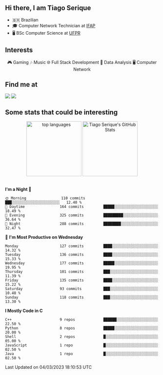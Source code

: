 
<h2> Hi there, I am Tiago Serique</h2>

<div>
	<ul>
		<li>🇧🇷 Brazilian</li>
		<li>🎓 Computer Network Technician at <a href="https://www.ifap.edu.br/">IFAP</a></li>
		<li>🖥️ BSc Computer Science at <a href="https://www.ufpr.br/portalufpr/">UFPR</a></li>
	</ul>
</div>


<h2>Interests</h2>

<div align="center">
	🎮 Gaming 🎶 Music 🌐 Full Stack Development 🎲 Data Analysis 🖥️ Computer Network
</div>

<h2>Find me at</h2>

<div>
	<a href="https://www.linkedin.com/in/tiago-serique"><img src="https://img.shields.io/badge/LinkedIn-0077B5?style=for-the-badge&logo=linkedin&logoColor=white"></a>
	<a href="https://www.instagram.com/tiago.serique/"><img src="https://img.shields.io/badge/Instagram-E4405F?style=for-the-badge&logo=instagram&logoColor=white"></a>
</div>

<h2>Some stats that could be interesting</h2>

<div align="center">
	<img height="180em" src="https://tiagoserique.vercel.app/api/top-langs/?layout=compact&theme=tokyonight&username=tiagoserique&langs_count=10&hide=makefile&exclude_repo=vim-mods" alt="top languages">
	<img height="180em" src="https://tiagoserique.vercel.app/api?username=tiagoserique&count_private=true&show_icons=true&theme=tokyonight&include_all_commits=true" alt="Tiago Serique's GitHub Stats">
</div> 

<br>

<!--START_SECTION:waka-->
**I'm a Night 🦉** 

```text
🌞 Morning                110 commits         ███░░░░░░░░░░░░░░░░░░░░░░   12.40 % 
🌆 Daytime                164 commits         █████░░░░░░░░░░░░░░░░░░░░   18.49 % 
🌃 Evening                325 commits         █████████░░░░░░░░░░░░░░░░   36.64 % 
🌙 Night                  288 commits         ████████░░░░░░░░░░░░░░░░░   32.47 % 
```
📅 **I'm Most Productive on Wednesday** 

```text
Monday                   127 commits         ████░░░░░░░░░░░░░░░░░░░░░   14.32 % 
Tuesday                  136 commits         ████░░░░░░░░░░░░░░░░░░░░░   15.33 % 
Wednesday                177 commits         █████░░░░░░░░░░░░░░░░░░░░   19.95 % 
Thursday                 101 commits         ███░░░░░░░░░░░░░░░░░░░░░░   11.39 % 
Friday                   135 commits         ████░░░░░░░░░░░░░░░░░░░░░   15.22 % 
Saturday                 93 commits          ███░░░░░░░░░░░░░░░░░░░░░░   10.48 % 
Sunday                   118 commits         ███░░░░░░░░░░░░░░░░░░░░░░   13.30 % 
```


**I Mostly Code in C** 

```text
C++                      9 repos             ██████░░░░░░░░░░░░░░░░░░░   22.50 % 
Python                   8 repos             █████░░░░░░░░░░░░░░░░░░░░   20.00 % 
Shell                    2 repos             █░░░░░░░░░░░░░░░░░░░░░░░░   05.00 % 
JavaScript               1 repo              █░░░░░░░░░░░░░░░░░░░░░░░░   02.50 % 
Java                     1 repo              █░░░░░░░░░░░░░░░░░░░░░░░░   02.50 % 
```




 Last Updated on 04/03/2023 18:10:53 UTC
<!--END_SECTION:waka-->
